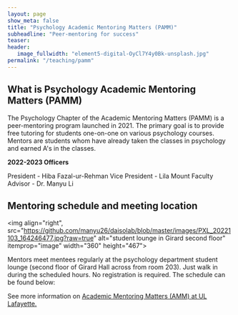 ```yaml
---
layout: page
show_meta: false
title: "Psychology Academic Mentoring Matters (PAMM)"
subheadline: "Peer-mentoring for success"
teaser: 
header:
   image_fullwidth: "element5-digital-OyCl7Y4y0Bk-unsplash.jpg"
permalink: "/teaching/pamm"
---
```



## What is Psychology Academic Mentoring Matters (PAMM)

The Psychology Chapter of the Academic Mentoring Matters (PAMM) is a peer-mentoring program launched in 2021. The primary goal is to provide free tutoring for students one-on-one on various psychology courses. Mentors are students whom have already taken the classes in psychology and earned A's in the classes. 

**2022-2023 Officers**

President - Hiba Fazal-ur-Rehman
Vice President - Lila Mount
Faculty Advisor - Dr. Manyu Li

## Mentoring schedule and meeting location


<img align="right", src="https://github.com/manyu26/daisolab/blob/master/images/PXL_20221103_164246477.jpg?raw=true" alt="student lounge in Girard second floor" itemprop="image" width="360" height="467">

Mentors meet mentees regularly at the psychology department student lounge (second floor of Girard Hall across from room 203). Just walk in during the scheduled hours. No registration is required. The schedule can be found below: 


See more information on <a href="https://advance.louisiana.edu/node/120" target="_blank">Academic Mentoring Matters (AMM) at UL Lafayette.</a> 
